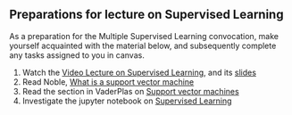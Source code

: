 ## Preparations for lecture on Supervised Learning

As a preparation for the Multiple Supervised Learning convocation, make yourself acquainted with the material below, and subsequently complete any tasks assigned to you in canvas.

1. Watch the [Video Lecture on Supervised Learning](https://youtu.be/LJVg_hSa5tU), and its [slides](slides/SupervisedML.pdf)
2. Read Noble, [What is a support vector machine](https://www.nature.com/articles/nbt1206-1565)
3. Read the section in VaderPlas on [Support vector machines](https://jakevdp.github.io/PythonDataScienceHandbook/05.07-support-vector-machines.html)
4. Investigate the jupyter notebook on [Supervised Learning](../nb/supervised/readme.md)  
